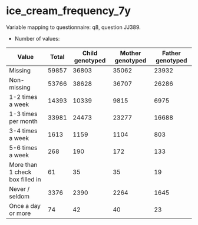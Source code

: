 # ice_cream_frequency_7y
Variable mapping to questionnaire: q8, question JJ389.
- Number of values:

| Value | Total | Child genotyped | Mother genotyped | Father genotyped |
| ----- | ----- | --------------- | ---------------- | ---------------- |
| Missing | 59857 | 36803 | 35062 | 23932 |
| Non-missing | 53766 | 38628 | 36707 | 26286 |
| 1-2 times a week | 14393 | 10339 | 9815 |6975 |
| 1-3 times per month | 33981 | 24473 | 23277 |16688 |
| 3-4 times a week | 1613 | 1159 | 1104 |803 |
| 5-6 times a week | 268 | 190 | 172 |133 |
| More than 1 check box filled in | 61 | 35 | 35 |19 |
| Never / seldom | 3376 | 2390 | 2264 |1645 |
| Once a day or more | 74 | 42 | 40 |23 |



